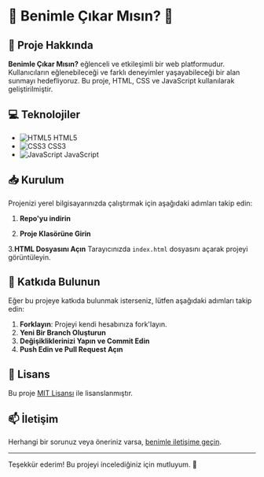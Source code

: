 
# 🥳 Benimle Çıkar Mısın? 🌟

## 🎉 Proje Hakkında
**Benimle Çıkar Mısın?** eğlenceli ve etkileşimli bir web platformudur. Kullanıcıların eğlenebileceği ve farklı deneyimler yaşayabileceği bir alan sunmayı hedefliyoruz. Bu proje, HTML, CSS ve JavaScript kullanılarak geliştirilmiştir.

## 💻 Teknolojiler
- ![HTML5](https://img.icons8.com/ios/50/000000/html-5.png) HTML5
- ![CSS3](https://img.icons8.com/ios/50/000000/css3.png) CSS3
- ![JavaScript](https://img.icons8.com/ios/50/000000/javascript.png) JavaScript

## 📥 Kurulum
Projenizi yerel bilgisayarınızda çalıştırmak için aşağıdaki adımları takip edin:

1. **Repo'yu indirin**
   
2. **Proje Klasörüne Girin**

3.**HTML Dosyasını Açın**
   Tarayıcınızda `index.html` dosyasını açarak projeyi görüntüleyin.

## 👥 Katkıda Bulunun
Eğer bu projeye katkıda bulunmak isterseniz, lütfen aşağıdaki adımları takip edin:
1. **Forklayın**: Projeyi kendi hesabınıza fork'layın.
2. **Yeni Bir Branch Oluşturun**
3. **Değişikliklerinizi Yapın ve Commit Edin**
4. **Push Edin ve Pull Request Açın**

## 📜 Lisans
Bu proje [MIT Lisansı](LICENSE) ile lisanslanmıştır.

## 📫 İletişim
Herhangi bir sorunuz veya öneriniz varsa, [benimle iletişime geçin](mailto:destek@caganxozdemir.com.tr).

---

Teşekkür ederim! Bu projeyi incelediğiniz için mutluyum. 🎊
